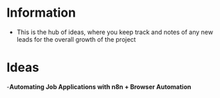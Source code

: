 # Information
- This is the hub of ideas, where you keep track and notes of any new leads for the overall growth of the project

# Ideas
-**Automating Job Applications with n8n + Browser Automation**
